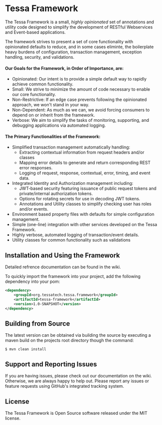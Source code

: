 # Tessa Framework
The Tessa Framework is a small, *highly opinionated* set of annotations and utility code designed to simplify the development of RESTful Webservices and Event-based applications. 

The framework strives to present a set of core functionality with opinionated defaults to reduce, and in some cases eliminte, the boilerplate heavy burdens of configuration, transaction management, exception handling, security, and validations.

#### Our Goals for the Framework, in Order of Importance, are:
* Opinionated: Our intent is to provide a simple default way to rapidly achieve common functionality.
* Small: We strive to minimize the amount of code necessary to enable our core functionality.
* Non-Restrictive: If an edge case prevents following the opinionated approach, we won't stand in your way.
* Non-Dependent: As much as we can, we avoid forcing consumers to depend on or inherit from the framework.
* Verbose: We aim to simplify the tasks of monitoring, supporting, and debugging applications via automated logging.

#### The Primary Functionalities of the Framework:
* Simplified transaction management automatically handling:
  * Extracting contextual information from request headers and/or classes
  * Mapping error details to generate and return corresponding REST error responses.
  * Logging of request, response, contextual, error, timing, and event data.
* Integrated Identity and Authorization management including:
  * JWT-based security featuring issuance of public request tokens and private/internal authorization tokens.
  * Options for rotating secrets for use in decoding JWT tokens.
  * Annotations and Utility classes to simplify checking user has roles and/or events.
* Environment based property files with defaults for simple configuration management.
* Simple (one-line) integration with other services developed on the Tessa Framework.
* Highly verbose, automated logging of transaction/event details.
* Utility classes for common functionality such as validations

## Installation and Using the Framework
Detailed refrence documentation can be found in the wiki.

To quickly import the framework into your project, add the following dependency into your pom:

```xml
<dependency>
	<groupId>org.tessatech.tessa.framework</groupId>
	<artifactId>tessa-framework</artifactId>
	<version>1.0-SNAPSHOT</version>
</dependency>
```


## Building from Source
The latest version can be obtained via building the source by executing a maven build on the projects root directory though the command:

```
$ mvn clean install
```

## Support and Reporting Issues
If you are having issues, please check out our documentation on the wiki. Otherwise, we are always happy to help out. Please report any issues or feature requests using GitHub's integrated tracking system.

## License
The Tessa Framework is Open Source software released under the MIT license.
